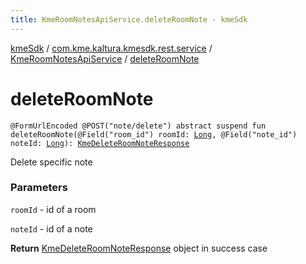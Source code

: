 ```yaml
---
title: KmeRoomNotesApiService.deleteRoomNote - kmeSdk
---
```


[kmeSdk](../../index.html) / [com.kme.kaltura.kmesdk.rest.service](../index.html) / [KmeRoomNotesApiService](index.html) / [deleteRoomNote](./delete-room-note.html)

# deleteRoomNote

`@FormUrlEncoded @POST("note/delete") abstract suspend fun deleteRoomNote(@Field("room_id") roomId: `[`Long`](https://kotlinlang.org/api/latest/jvm/stdlib/kotlin/-long/index.html)`, @Field("note_id") noteId: `[`Long`](https://kotlinlang.org/api/latest/jvm/stdlib/kotlin/-long/index.html)`): `[`KmeDeleteRoomNoteResponse`](../../com.kme.kaltura.kmesdk.rest.response.room.notes/-kme-delete-room-note-response/index.html)

Delete specific note

### Parameters

`roomId` - id of a room

`noteId` - id of a note

**Return**
[KmeDeleteRoomNoteResponse](../../com.kme.kaltura.kmesdk.rest.response.room.notes/-kme-delete-room-note-response/index.html) object in success case

